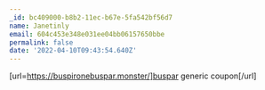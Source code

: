 ```yaml
---
_id: bc409000-b8b2-11ec-b67e-5fa542bf56d7
name: Janetinly
email: 604c453e348e031ee04bb06157650bbe
permalink: false
date: '2022-04-10T09:43:54.640Z'
---
```

[url=https://buspironebuspar.monster/]buspar generic coupon[/url]

